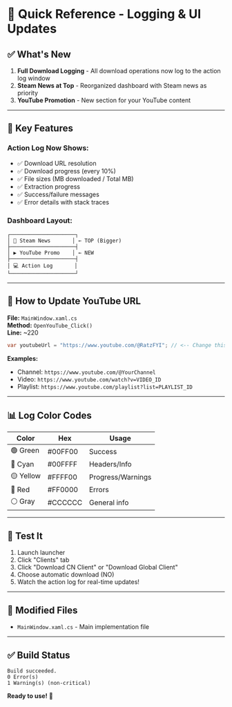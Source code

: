 # 🚀 Quick Reference - Logging & UI Updates

## ✅ What's New

1. **Full Download Logging** - All download operations now log to the action log window
2. **Steam News at Top** - Reorganized dashboard with Steam news as priority
3. **YouTube Promotion** - New section for your YouTube content

---

## 🎯 Key Features

### Action Log Now Shows:
- ✅ Download URL resolution
- ✅ Download progress (every 10%)
- ✅ File sizes (MB downloaded / Total MB)
- ✅ Extraction progress
- ✅ Success/failure messages
- ✅ Error details with stack traces

### Dashboard Layout:
```
┌─────────────────────┐
│ 📰 Steam News       │ ← TOP (Bigger)
├─────────────────────┤
│ ▶️ YouTube Promo    │ ← NEW
├─────────────────────┤
│ 💻 Action Log       │
└─────────────────────┘
```

---

## 🔧 How to Update YouTube URL

**File:** `MainWindow.xaml.cs`  
**Method:** `OpenYouTube_Click()`  
**Line:** ~220

```csharp
var youtubeUrl = "https://www.youtube.com/@RatzFYI"; // <-- Change this
```

**Examples:**
- Channel: `https://www.youtube.com/@YourChannel`
- Video: `https://www.youtube.com/watch?v=VIDEO_ID`
- Playlist: `https://www.youtube.com/playlist?list=PLAYLIST_ID`

---

## 📊 Log Color Codes

| Color | Hex | Usage |
|-------|-----|-------|
| 🟢 Green | #00FF00 | Success |
| 🔵 Cyan | #00FFFF | Headers/Info |
| 🟡 Yellow | #FFFF00 | Progress/Warnings |
| 🔴 Red | #FF0000 | Errors |
| ⚪ Gray | #CCCCCC | General info |

---

## 🧪 Test It

1. Launch launcher
2. Click "Clients" tab
3. Click "Download CN Client" or "Download Global Client"
4. Choose automatic download (NO)
5. Watch the action log for real-time updates!

---

## 📁 Modified Files

- `MainWindow.xaml.cs` - Main implementation file

---

## ✅ Build Status

```
Build succeeded.
0 Error(s)
1 Warning(s) (non-critical)
```

**Ready to use!** 🎉
